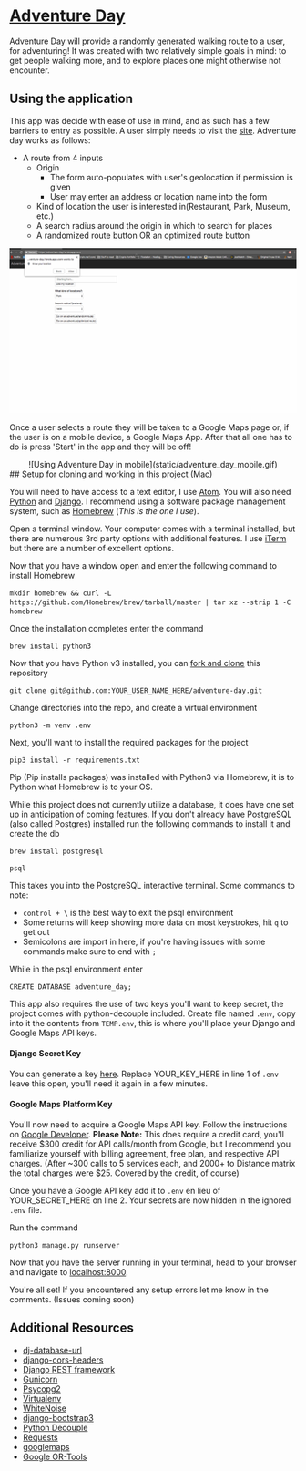 # [Adventure Day](https://adventure-day.herokuapp.com/)

Adventure Day will provide a randomly generated walking route to a user, for adventuring! It was created with two relatively simple goals in mind: to get people walking more, and to explore places one might otherwise not encounter.

## Using the application

This app was decide with ease of use in mind, and as such has a few barriers to entry as possible. A user simply needs to visit the [site](https://adventure-day.herokuapp.com/). Adventure day works as follows:
- A route from 4 inputs
  - Origin
    - The form auto-populates with user's geolocation if permission is given
    - User may enter an address or location name into the form
  - Kind of location the user is interested in(Restaurant, Park, Museum, etc.)
  - A search radius around the origin in which to search for places
  - A randomized route button OR an optimized route button

![Using Adventure Day in browser](static/adventure_day_walkthrough.gif)


Once a user selects a route they will be taken to a Google Maps page or, if the user is on a mobile device, a Google Maps App. After that all one has to do is press 'Start' in the app and they will be off!
<div style="text-align: center;">
![Using Adventure Day in mobile](static/adventure_day_mobile.gif)
</div>
## Setup for cloning and working in this project (Mac)

You will need to have access to a text editor, I use [Atom](https://flight-manual.atom.io/getting-started/sections/installing-atom/). You will also need [Python](https://wiki.python.org/moin/BeginnersGuide) and [Django](https://www.djangoproject.com/start/). I recommend using a software package management system, such as [Homebrew](https://docs.brew.sh/Installation) (*This is the one I use*).

Open a terminal window. Your computer comes with a terminal installed, but there are numerous 3rd party options with additional features. I use [iTerm](https://www.iterm2.com/downloads.html) but there are a number of excellent options.

Now that you have a window open and enter the following command to install Homebrew
```
mkdir homebrew && curl -L https://github.com/Homebrew/brew/tarball/master | tar xz --strip 1 -C homebrew
```
Once the installation completes enter the command
```
brew install python3
```
Now that you have Python v3 installed, you can [fork and clone](https://help.github.com/articles/fork-a-repo/) this repository
```
git clone git@github.com:YOUR_USER_NAME_HERE/adventure-day.git
```
Change directories into the repo, and create a virtual environment
```
python3 -m venv .env
```
Next, you'll want to install the required packages for the project
```
pip3 install -r requirements.txt
```
Pip (Pip installs packages) was installed with Python3 via Homebrew, it is to Python what Homebrew is to your OS.

While this project does not currently utilize a database, it does have one set up in anticipation of coming features. If you don't already have PostgreSQL (also called Postgres) installed run the following commands to install it and create the db
```
brew install postgresql
```
```
psql
```
This takes you into the PostgreSQL interactive terminal. Some commands to note:
  - ``control + \`` is the best way to exit the psql environment
  - Some returns will keep showing more data on most keystrokes, hit ``q`` to get out
  - Semicolons are import in here, if you're having issues with some commands make sure to end with ``;``

While in the psql environment enter
```
CREATE DATABASE adventure_day;
```

This app also requires the use of two keys you'll want to keep secret, the project comes with python-decouple included. Create file named ``.env``, copy into it the contents from ``TEMP.env``, this is where you'll place your Django and Google Maps API keys.

#### Django Secret Key
You can generate a key [here](https://www.miniwebtool.com/django-secret-key-generator/).
Replace YOUR_KEY_HERE in line 1 of ``.env`` leave this open, you'll need it again in a few minutes.

#### Google Maps Platform Key
You'll now need to acquire a Google Maps API key. Follow the instructions on [Google Developer](https://developers.google.com/maps/documentation/javascript/get-api-key). **Please Note:** This does require a credit card, you'll receive $300 credit for API calls/month from Google, but I recommend you familiarize yourself with billing agreement, free plan, and respective API charges. (After ~300 calls to 5 services each, and 2000+ to Distance matrix the total charges were $25. Covered by the credit, of course)

Once you have a Google API key add it to ``.env`` en lieu of YOUR_SECRET_HERE on line 2. Your secrets are now hidden in the ignored ``.env`` file.

Run the command
```
python3 manage.py runserver

```

Now that you have the server running in your terminal, head to your browser and navigate to [localhost:8000](<http://localhost:8000>).

You're all set! If you encountered any setup errors let me know in the comments. (Issues coming soon)

## Additional Resources

- [dj-database-url](https://pypi.org/project/dj-database-url/)
- [django-cors-headers](https://pypi.org/project/django-cors-headers/)
- [Django REST framework](http://www.django-rest-framework.org/)
- [Gunicorn](http://docs.gunicorn.org/en/stable/)
- [Psycopg2](http://initd.org/psycopg/docs/)
- [Virtualenv](https://virtualenv.pypa.io/en/stable/)
- [WhiteNoise](http://whitenoise.evans.io/en/stable/)
- [django-bootstrap3](https://django-bootstrap3.readthedocs.io/en/latest/)
- [Python Decouple](https://github.com/henriquebastos/python-decouple/blob/master/README.rst)
- [Requests](http://docs.python-requests.org/en/master/)
- [googlemaps](https://github.com/googlemaps/google-maps-services-python)
- [Google OR-Tools](https://developers.google.com/optimization/introduction/installing/binary)
